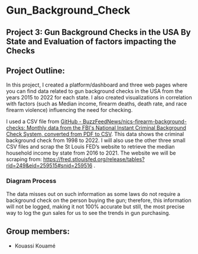 # Gun_Background_Check

## Project 3: Gun Background Checks in the USA By State and Evaluation of factors impacting the Checks



## Project Outline:
In this project, I created a platform/dashboard and three web pages where you can find data related to gun background checks in the USA from the years 2015 to 2022 for each state.
I also created visualizations in correlation with factors (such as Median income, firearm deaths, death rate, and race firearm violence) influencing the need for checking.  

I used a CSV file from [GitHub - BuzzFeedNews/nics-firearm-background-checks: Monthly data from the FBI's National Instant Criminal Background Check System, converted from PDF to CSV](https://github.com/BuzzFeedNews/nics-firearm-background-checks). This data shows the criminal background check from 1998 to 2022. 
I will also use the other three small CSV files and scrap the St Louis FED’s website to retrieve the median household income by state from 2016 to 2021.
The website we will be scraping from: https://fred.stlouisfed.org/release/tables?rid=249&eid=259515#snid=259516 .
### Diagram Process


The data misses out on such information as some laws do not require a background check on the person buying the gun; therefore, this information will not be logged, making it not 100% accurate but still, the most precise way to log the gun sales for us to see the trends in gun purchasing.

## Group members:
* Kouassi Kouamé
